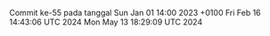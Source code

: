 Commit ke-55 pada tanggal Sun Jan 01 14:00 2023 +0100
Fri Feb 16 14:43:06 UTC 2024
Mon May 13 18:29:09 UTC 2024
